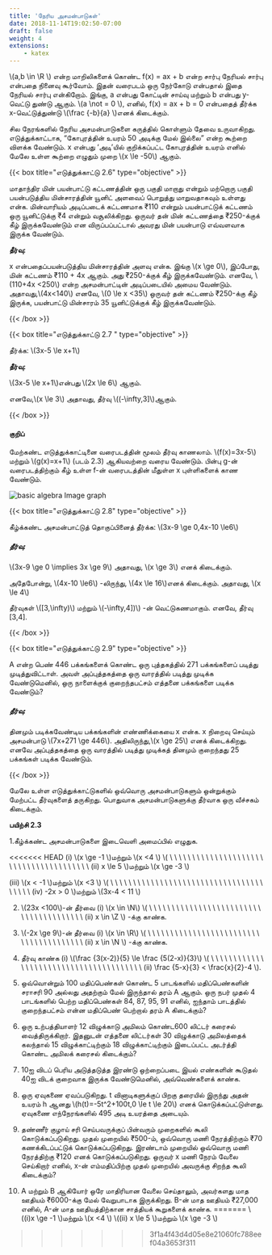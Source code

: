 ```yaml
---
title: 'நேரிய அசமன்பாடுகள்'
date: 2018-11-14T19:02:50-07:00
draft: false
weight: 4
extensions:
    - katex
---
```



\\(a,b \in \R \\)  என்ற மாறிலிகளைக் கொண்ட f(x) = ax + b என்ற சார்பு நேரியல் சார்பு என்பதை நினைவு
கூர்வோம். இதன் வரைபடம் ஒரு நேர்கோடு என்பதால் இதை நேரியல் சார்பு என்கிறோம். இங்கு,
a என்பது கோட்டின் சாய்வு மற்றும் b என்பது y-வெட்டு துண்டு ஆகும். \\(a \not = 0 \\), எனில்,  f(x) = ax + b = 0 என்பதைத் தீர்க்க x-வெட்டுத்துண்டு \\(\frac {-b}{a} \\)எனக் கிடைக்கும்.

சில நேரங்களில் நேரிய அசமன்பாடுகளை கருத்தில் கொள்ளும் தேவை உருவாகிறது.
எடுத்துக்காட்டாக, “கோபுரத்தின் உயரம் 50 அடிக்கு மேல் இல்லை” என்ற கூற்றை விளக்க வேண்டும்.
x என்பது ‘அடி’யில் குறிக்கப்பட்ட கோபுரத்தின் உயரம் எனில் மேலே உள்ள கூற்றை எழுதும் முறை
\\(x \le -50\\) ஆகும்.


{{< box title="எடுத்துக்காட்டு 2.6" type="objective" >}}

மாதாந்திர மின் பயன்பாட்டு கட்டணத்தின் ஒரு பகுதி மாறாது என்றும்
மற்றொரு பகுதி பயன்படுத்திய மின்சாரத்தின் யூனிட் அளவைப் பொறுத்து மாறுவதாகவும்
உள்ளது என்க. மின்வாரியம் அடிப்படைக் கட்டணமாக ₹110 என்றும் பயன்பாட்டுக் கட்டணம் ஒரு
யூனிட்டுக்கு ₹4 என்றும் வசூலிக்கிறது. ஒருவர் தன் மின் கட்டணத்தை ₹250-க்குக் கீழ்
இருக்கவேண்டும் என விருப்பப்பட்டால் அவரது மின் பயன்பாடு எவ்வளவாக இருக்க வேண்டும்.


**தீர்வு:**

x என்பதைப்பயன்படுத்திய மின்சாரத்தின் அளவு என்க. இங்கு \\(x \ge 0\\), இப்போது, மின் கட்டணம்
₹110 + 4x ஆகும். அது ₹250-க்குக் கீழ் இருக்கவேண்டும். எனவே, \\(110+4x <250\\) என்ற
அசமன்பாட்டின் அடிப்படையில் அமைய வேண்டும். அதாவது,\\(4x<140\\) எனவே, \\(0 \le x <35\\)
ஒருவர் தன் கட்டணம் ₹250-க்கு கீழ் இருக்க, பயன்பாட்டு மின்சாரம் 35 யூனிட்டுக்குக் கீழ்
இருக்கவேண்டும்.

{{< /box >}}


{{< box title="எடுத்துக்காட்டு 2.7 " type="objective" >}}

தீர்க்க: \\(3x-5 \le x+1\\)

**தீர்வு:**

\\(3x-5 \le x+1\\)என்பது \\(2x \le 6\\) ஆகும்.

எனவே,\\(x \le 3\\) அதாவது, தீர்வு \\((-\infty,3]\\)ஆகும்.

{{< /box >}}

#### குறிப்

மேற்கண்ட எடுத்துக்காட்டினை வரைபடத்தின் மூலம் தீர்வு காணலாம்.
\\(f(x)=3x-5\\) மற்றும் \\(g(x)=x+1\\) (படம் 2.3) ஆகியவற்றை வரைய
வேண்டும். பின்பு g-ன் வரைபடத்திற்கும் கீழ் உள்ள f-ன் வரைபடத்தின்
மீதுள்ள x புள்ளிகளைக் காண வேண்டும்.

![basic algebra Image graph](/books/maths/part-1/basic-algebra/2.41.png "MarineGEO logo")


{{< box title="எடுத்துக்காட்டு 2.8" type="objective" >}}

கீழ்க்கண்ட அசமன்பாட்டுத் தொகுப்பினைத் தீர்க்க: \\(3x-9 \ge 0,4x-10 \le6\\)

##### தீர்வு:

\\(3x-9 \ge 0 \implies 3x \ge 9\\) அதாவது, \\(x \ge 3\\) எனக் கிடைக்கும்.

அதேபோன்று, \\(4x-10 \le6\\) -லிருந்து, \\(4x \le 16\\)எனக் கிடைக்கும். அதாவது, \\(x \le 4\\)

தீர்வுகள் \\([3,\infty)\\) மற்றும்  \\(-\infty,4])\\) -ன் வெட்டுகணமாகும். எனவே, தீர்வு [3,4].

{{< /box >}}


{{< box title="எடுத்துக்காட்டு 2.9" type="objective" >}}

A என்ற பெண் 446 பக்கங்களைக் கொண்ட ஒரு புத்தகத்தில் 271
பக்கங்களைப் படித்து முடித்துவிட்டாள். அவள் அப்புத்தகத்தை ஒரு வாரத்தில் படித்து முடிக்க
வேண்டுமெனில், ஒரு நாளைக்குக் குறைந்தபட்சம் எத்தனை பக்கங்களை படிக்க வேண்டும்?

##### தீர்வு:

தினமும் படிக்கவேண்டிய பக்கங்களின் எண்ணிக்கையை x என்க. x நிறைவு செய்யும்
அசமன்பாடு \\(7x+271 \ge 446\\). அதிலிருந்து,\\(x \ge 25\\) எனக் கிடைக்கிறது. எனவே அப்புத்தகத்தை
ஒரு வாரத்தில் படித்து முடிக்கத் தினமும் குறைந்தது 25 பக்கங்கள் படிக்க வேண்டும்.

{{< /box >}}

மேலே உள்ள எடுத்துக்காட்டுகளில் ஒவ்வொரு அசமன்பாடுகளும் ஒன்றுக்கும் மேற்பட்ட
தீர்வுகளைத் தருகிறது. பொதுவாக அசமன்பாடுகளுக்கு தீர்வாக ஒரு வீச்சகம் கிடைக்கும்.



**பயிற்சி 2.3**

1.கீழ்க்கண்ட அசமன்பாடுகளை இடைவெளி அமைப்பில் எழுதுக.

<<<<<<< HEAD
(i) \\(x \ge -1 \\)மற்றும் \\(x <4 \\) \\( \ \ \ \ \ \ \ \ \ \ \ \ \ \ \ \ \ \ \ \ \ \ \ \ \ \ \ \ \ \ \ \ \ \ \ \ \ \ \ \(ii) x \le 5 \\)மற்றும் \\(x \ge -3 \\) 

(iii) \\(x < -1 \\)மற்றும் \\(x <3 \\) \\( \ \ \ \ \ \ \ \ \ \ \ \ \ \ \ \ \ \ \ \ \ \ \ \ \ \ \ \ \ \ \ \ \ \ \ \ \ \ \ \(iv) -2x > 0 \\)மற்றும் \\(3x-4 < 11 \\) 


2.  \\(23x <100\\)-ன் தீர்வை (i) \\(x \in \N\\) \\( \ \ \ \ \ \ \ \ \ \ \ \ \ \ \ \ \ \ \ \ \ \ \ \ \ \ \ \ \ \ \ \ \ \ \ \ \ \ \ \(ii) x \in \Z \\) -க்கு காண்க.

3.  \\(-2x \ge 9\\)-ன் தீர்வை (i) \\(x \in \R\\) \\( \ \ \ \ \ \ \ \ \ \ \ \ \ \ \ \ \ \ \ \ \ \ \ \ \ \ \ \ \ \ \ \ \ \ \ \ \ \ \ \(ii) x \in \N \\) -க்கு காண்க.

4. தீர்வு காண்க (i) \\(\frac {3(x-2)}{5} \le \frac {5(2-x)}{3}\\) \\( \ \ \ \ \ \ \ \ \ \ \ \ \ \ \ \ \ \ \ \ \ \ \ \ \ \ \ \ \ \ \ \ \ \ \ \ \ \ \ \(ii) \frac {5-x}{3} < \frac{x}{2}-4 \\).

5. ஒவ்வொன்றும் 100 மதிப்பெண்கள் கொண்ட 5 பாடங்களில் மதிப்பெண்களின் சராசரி 90
அல்லது அதற்கும் மேல் இருந்தால் தரம் A ஆகும். ஒரு நபர் முதல் 4 பாடங்களில் பெற்ற
மதிப்பெண்கள் 84, 87, 95, 91 எனில், ஐந்தாம் பாடத்தில் குறைந்தபட்சம் என்ன மதிப்பெண்
பெற்றால் தரம் A கிடைக்கும்?

6. ஒரு உற்பத்தியாளர் 12 விழுக்காடு அமிலம் கொண்ட600 லிட்டர் கரைசல் வைத்திருக்கிறார்.
இதனுடன் எத்தனை லிட்டர்கள் 30 விழுக்காடு அமிலத்தைக் கலந்தால் 15 விழுக்காட்டிற்கும்
18 விழுக்காட்டிற்கும் இடைப்பட்ட அடர்த்தி கொண்ட அமிலக் கரைசல் கிடைக்கும்?

7. 10ஐ விடப் பெரிய அடுத்தடுத்த இரண்டு ஒற்றைப்படை இயல் எண்களின் கூடுதல் 40ஐ
விடக் குறைவாக இருக்க வேண்டுமெனில், அவ்வெண்களைக் காண்க.

8. ஒரு ஏவுகணை ஏவப்படுகிறது. t வினாடிகளுக்குப் பிறகு தரையில் இருந்து அதன் உயரம்
h ஆனது \\(h(t)=-5t^2+100t,0 \le t \le 20\\) எனக் கொடுக்கப்பட்டுள்ளது. ஏவுகணை
எந்நேரங்களில் 495 அடி உயரத்தை அடையும்.

9. தண்ணீர் குழாய் சரி செய்பவருக்குப் பின்வரும் முறைகளில் கூலி கொடுக்கப்படுகிறது.
முதல் முறையில் ₹500-ம், ஒவ்வொரு மணி நேரத்திற்கும் ₹70 கணக்கிடப்பட்டுக்
கொடுக்கப்படுகிறது. இரண்டாம் முறையில் ஒவ்வொரு மணி நேரத்திற்கு ₹120 எனக்
கொடுக்கப்படுகிறது. ஒருவர் x மணி நேரம் வேலை செய்கிறார் எனில், x-ன் எம்மதிப்பிற்கு
முதல் முறையில் அவருக்கு சிறந்த கூலி கிடைக்கும்?

10. A மற்றும் B ஆகியோர் ஒரே மாதிரியான வேலை செய்தாலும், அவர்களது மாத ஊதியம்
 ₹6000-க்கு மேல் வேறுபாடாக இருக்கிறது. B-ன் மாத ஊதியம் ₹27,000 எனில், A-ன் மாத
ஊதியத்திற்கான சாத்தியக் கூறுகளைக் காண்க.
=======
 \\((i)x \ge -1 \\)மற்றும் \\(x <4 \\) \\((ii) x \le 5 \\)மற்றும் \\(x \ge -3 \\) 
>>>>>>> 3f1a4f43d4d05e8e21060fc788eef04a3653f311
